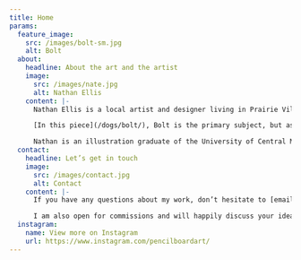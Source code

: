```yaml
---
title: Home
params:
  feature_image:
    src: /images/bolt-sm.jpg
    alt: Bolt
  about:
    headline: About the art and the artist
    image:
      src: /images/nate.jpg
      alt: Nathan Ellis
    content: |-
      Nathan Ellis is a local artist and designer living in Prairie Village, KS. He wondered what would happen if #2 pencils were broken up and glued down to create a three dimensional super canvas… and that’s how pencil board art was born! For more fun, he adds found objects and hidden messages throughout the piece to create visual interest and relevant ties back to the subject.

      [In this piece](/dogs/bolt/), Bolt is the primary subject, but as you look closer, you’ll find a coffee stir stick, a toy spider, a leash, a dog bone, an acorn, an action figure, an Alan wrench, a monopoly house, and many more surprises and hidden messages.

      Nathan is an illustration graduate of the University of Central Missouri and is currently a full-time artist, designer and co-founder of [Advocate Creative](https://createwithadvocate.com).
  contact:
    headline: Let’s get in touch
    image:
      src: /images/contact.jpg
      alt: Contact
    content: |-
      If you have any questions about my work, don’t hesitate to [email me](mailto:nathan.ellis@createwithadvocate.com).

      I am also open for commissions and will happily discuss your ideas with you.
  instagram:
    name: View more on Instagram
    url: https://www.instagram.com/pencilboardart/
---
```

